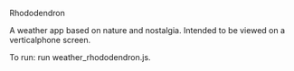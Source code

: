 Rhododendron

A weather app based on nature and nostalgia. Intended to be viewed on a verticalphone screen.

To run: run weather_rhododendron.js.
